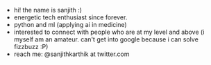 - hi! the name is sanjith :)
- energetic tech enthusiast since forever.
- python and ml (applying ai in medicine)
- interested to connect with people who are at my level and above (i myself am an amateur. can't get into google because i can solve fizzbuzz :P)
- reach me: @sanjithkarthik at twitter.com 

<!---
sanjithdoescode/sanjithdoescode is a ✨ special ✨ repository because its `README.md` (this file) appears on your GitHub profile.
You can click the Preview link to take a look at your changes.
--->
